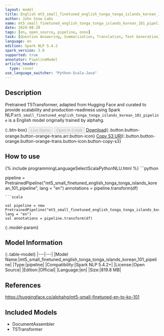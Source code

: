 ```yaml
---
layout: model
title: English mt5_small_finetuned_english_tonga_tonga_islands_korean_101_pipeline pipeline T5Transformer from alphahg
author: John Snow Labs
name: mt5_small_finetuned_english_tonga_tonga_islands_korean_101_pipeline
date: 2024-08-20
tags: [en, open_source, pipeline, onnx]
task: [Question Answering, Summarization, Translation, Text Generation]
language: en
edition: Spark NLP 5.4.2
spark_version: 3.0
supported: true
annotator: PipelineModel
article_header:
  type: cover
use_language_switcher: "Python-Scala-Java"
---
```


## Description

Pretrained T5Transformer, adapted from Hugging Face and curated to provide scalability and production-readiness using Spark NLP.`mt5_small_finetuned_english_tonga_tonga_islands_korean_101_pipeline` is a English model originally trained by alphahg.

{:.btn-box}
<button class="button button-orange" disabled>Live Demo</button>
<button class="button button-orange" disabled>Open in Colab</button>
[Download](https://s3.amazonaws.com/auxdata.johnsnowlabs.com/public/models/mt5_small_finetuned_english_tonga_tonga_islands_korean_101_pipeline_en_5.4.2_3.0_1724131586689.zip){:.button.button-orange.button-orange-trans.arr.button-icon}
[Copy S3 URI](s3://auxdata.johnsnowlabs.com/public/models/mt5_small_finetuned_english_tonga_tonga_islands_korean_101_pipeline_en_5.4.2_3.0_1724131586689.zip){:.button.button-orange.button-orange-trans.button-icon.button-copy-s3}

## How to use



<div class="tabs-box" markdown="1">
{% include programmingLanguageSelectScalaPythonNLU.html %}
```python

pipeline = PretrainedPipeline("mt5_small_finetuned_english_tonga_tonga_islands_korean_101_pipeline", lang = "en")
annotations =  pipeline.transform(df)   

```
```scala

val pipeline = new PretrainedPipeline("mt5_small_finetuned_english_tonga_tonga_islands_korean_101_pipeline", lang = "en")
val annotations = pipeline.transform(df)

```
</div>

{:.model-param}
## Model Information

{:.table-model}
|---|---|
|Model Name:|mt5_small_finetuned_english_tonga_tonga_islands_korean_101_pipeline|
|Type:|pipeline|
|Compatibility:|Spark NLP 5.4.2+|
|License:|Open Source|
|Edition:|Official|
|Language:|en|
|Size:|819.8 MB|

## References

https://huggingface.co/alphahg/mt5-small-finetuned-en-to-ko-101

## Included Models

- DocumentAssembler
- T5Transformer